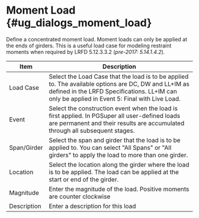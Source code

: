 Moment Load {#ug_dialogs_moment_load}
==============================================
Define a concentrated moment load. Moment loads can only be applied at the ends of girders. This is a useful load case for modeling restraint moments when required by LRFD 5.12.3.3.2 (*pre-2017: 5.14.1.4.2*).

Item | Description
----|-----
Load Case | Select the Load Case that the load is to be applied to. The available options are DC, DW and LL+IM as defined in the LRFD Specifications. LL+IM can only be applied in Event 5: Final with Live Load.
Event | Select the construction event when the load is first applied. In PGSuper all user-defined loads are permanent and their results are accumulated through all subsequent stages.
Span/Girder | Select the span and girder that the load is to be applied to. You can select "All Spans" or "All girders" to apply the load to more than one girder.
Location | Select the location along the girder where the load is to be applied. The load can be applied at the start or end of the girder.
Magnitude | Enter the magnitude of the load. Positive moments are counter clockwise 
Description | Enter a description for this load

